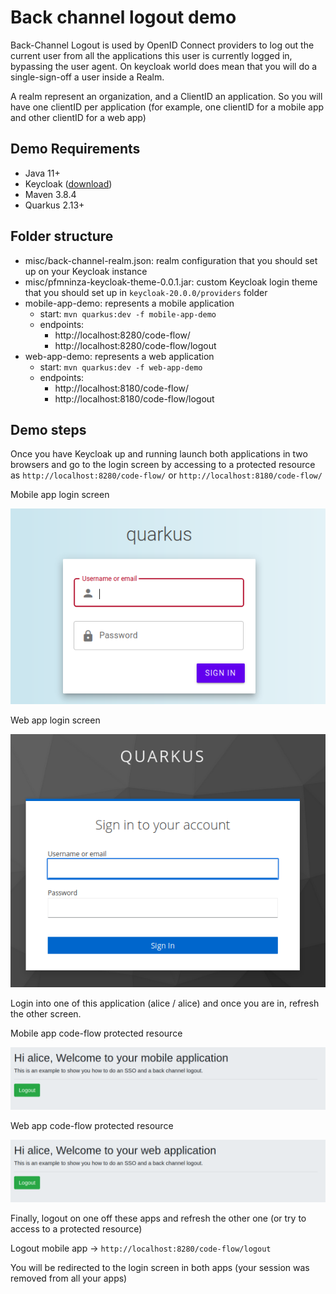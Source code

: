 # Back channel logout demo

Back-Channel Logout is used by OpenID Connect providers to log out the current user from all the applications this user is currently logged in, bypassing the user agent.
On keycloak world does mean that you will do a single-sign-off a user inside a Realm. 

A realm represent an organization, and a ClientID an application. So you will have one clientID per application (for example, one clientID for a
mobile app and other clientID for a web app)

## Demo Requirements

- Java 11+
- Keycloak ([download](https://github.com/keycloak/keycloak/releases/download/20.0.0/keycloak-20.0.0.zip))
- Maven 3.8.4
- Quarkus 2.13+

## Folder structure
- misc/back-channel-realm.json: realm configuration that you should set up on your Keycloak instance
- misc/pfmninza-keycloak-theme-0.0.1.jar: custom Keycloak login theme that you should set up in `keycloak-20.0.0/providers` folder
- mobile-app-demo: represents a mobile application 
  - start: `mvn quarkus:dev -f mobile-app-demo`
  - endpoints:
    - http://localhost:8280/code-flow/
    - http://localhost:8280/code-flow/logout
- web-app-demo: represents a web application
  - start: `mvn quarkus:dev -f web-app-demo`
  - endpoints:
    - http://localhost:8180/code-flow/
    - http://localhost:8180/code-flow/logout

## Demo steps

Once you have Keycloak up and running launch both applications in two browsers and go to the login screen by accessing to a protected resource
as `http://localhost:8280/code-flow/` or `http://localhost:8180/code-flow/`

Mobile app login screen

![mobileAppLoginScreen](misc/mobile-app-login.png)

Web app login screen

![webAppLoginScreen](misc/web-app-login.png)

Login into one of this application (alice / alice) and once you are in, refresh the other screen. 

Mobile app code-flow protected resource

![mobileAppLoginScreen](misc/mobile-app-code-flow.png)

Web app code-flow protected resource

![webAppLoginScreen](misc/web-app-code-flow.png)

Finally, logout on one off these apps and refresh the other one (or try to access to a protected resource)

Logout mobile app -> `http://localhost:8280/code-flow/logout`

You will be redirected to the login screen in both apps (your session was removed from all your apps)

